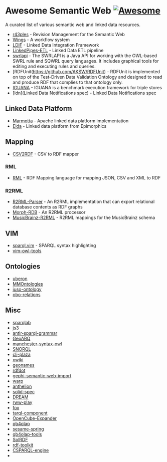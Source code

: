 # Awesome Semantic Web [![Awesome](https://cdn.rawgit.com/sindresorhus/awesome/d7305f38d29fed78fa85652e3a63e154dd8e8829/media/badge.svg)](https://github.com/sindresorhus/awesome)
A curated list of various semantic web and linked data resources.

- [r43ples](https://github.com/plt-tud/r43ples) - Revision Management for the Semantic Web
- [Wings](https://github.com/IKCAP/wings) - A workflow system
- [LDIF](https://github.com/wbsg/ldif) - Linked Data Integration Framework
- [LinkedPipes-ETL](https://github.com/linkedpipes/etl) - Linked Data ETL pipeline
- [swrlapi](https://github.com/protegeproject/swrlapi) - The SWRLAPI is a Java API for working with the OWL-based SWRL rule and SQWRL query languages. It includes graphical tools for editing and executing rules and queries.
- [RDFUnit(https://github.com/AKSW/RDFUnit) - RDFUnit is implemented on top of the Test-Driven Data Validation Ontology and designed to read and produce RDF that complies to that ontology only. 
- [IGUANA](https://github.com/AKSW/IGUANA) - IGUANA is a benchmark execution framework for triple stores 
- [ldn](Linked Data Notifications spec) - Linked Data Notifications spec

## Linked Data Platform
- [Marmotta](https://github.com/apache/marmotta) - Apache linked data platform implementation
- [Elda](https://github.com/epimorphics/elda) - Linked data platform from Epimorphics

## Mapping

- [CSV2RDF](https://github.com/clarkparsia/csv2rdf) - CSV to RDF mapper

### RML
- [RML](https://github.com/RMLio) - RDF Mapping language for mapping JSON, CSV and XML to RDF

### R2RML
- [R2RML-Parser](https://github.com/nkons/r2rml-parser) - An R2RML implementation that can export relational database contents as RDF graphs
- [Morph-RDB](https://github.com/oeg-upm/morph-rdb) - An R2RML processor
- [MusicBrainz-R2RML](https://github.com/LinkedBrainz/MusicBrainz-R2RML) - R2RML mappings for the MusicBrainz schema

## VIM

- [sparql.vim](https://github.com/vim-scripts/sparql.vim) - SPARQL syntax highlighting
- [vim-owl-tools](https://github.com/mattpap/vim-owl-tools)

## Ontologies

- [uberon](https://github.com/obophenotype/uberon)
- [MMOntologies](https://github.com/gatemezing/MMOntologies)
- [juso-ontology](https://github.com/jgkim/juso-ontology)
- [obo-relations](https://github.com/oborel/obo-relations)

## Misc

- [sparqlab](https://github.com/jindrichmynarz/sparqlab)
- [js3](https://github.com/webr3/js3)
- [antlr-sparql-grammar](https://github.com/rollxx/antlr-sparql-grammar)
- [GeoARQ](https://github.com/castagna/GeoARQ)
- [manchester-syntax-owl](https://github.com/rollxx/manchester-syntax-owl2)
- [SNORQL](https://github.com/kurtjx/SNORQL)
- [clj-plaza](https://github.com/antoniogarrote/clj-plaza)
- [xwiki](https://github.com/bblfish/xwiki)
- [geonames](https://github.com/ldodds/geonames)
- [rdfdot](https://github.com/wastl/rdfdot)
- [gephi-semantic-web-import](https://github.com/Wimmics/gephi-semantic-web-import)
- [warp](https://github.com/linkeddata/warp)
- [anthelion](https://github.com/yahoo/anthelion)
- [solid-spec](https://github.com/solid/solid-spec)
- [DREAM](https://github.com/CMU-Q/DREAM)
- [rww-play](https://github.com/read-write-web/rww-play)
- [fox](https://github.com/uzh/fox)
- [tarql-component](https://github.com/opencube-toolkit/tarql-component)
- [OpenCube-Expander](https://github.com/opencube-toolkit/OpenCube-Expander)
- [qb4olap](https://github.com/lorenae/qb4olap)
- [sesame-spring](https://github.com/ameingast/sesame-spring)
- [qb4olap-tools](https://github.com/lorenae/qb4olap-tools)
- [SolRDF](https://github.com/agazzarini/SolRDF)
- [rdf-toolkit](https://github.com/edmcouncil/rdf-toolkit)
- [CSPARQL-engine](https://github.com/streamreasoning/CSPARQL-engine)
- []()
